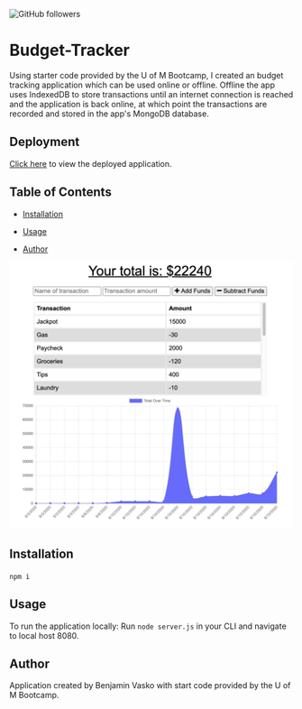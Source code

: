 ![GitHub followers](https://img.shields.io/github/followers/30?label=Follow&style=social) 

# Budget-Tracker

Using starter code provided by the U of M Bootcamp, I created an budget tracking application which can be used online or offline. Offline the app uses IndexedDB to store transactions until an internet connection is reached and the application is back online, at which point the transactions are recorded and stored in the app's MongoDB database.

## Deployment

[Click here](https://budget-tracker-33.herokuapp.com/) to view the deployed application.                

## Table of Contents
                

- [Installation](#installation)

- [Usage](#usage)

- [Author](#author)
                    
![1](/public/images/home.png)

## Installation

`npm i`
        
## Usage

To run the application locally:
Run `node server.js` in your CLI and navigate to local host 8080.

## Author

Application created by Benjamin Vasko with start code provided by the U of M Bootcamp.

